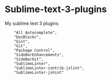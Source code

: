 # Sublime-text-3-plugins
My sublime text 3 plugins

		"All Autocomplete",
		"DocBlockr",
		"Gist",
		"Git",
		"Package Control",
		"SideBarEnhancements",
		"SideBarGit",
		"SublimeLinter",
		"SublimeLinter-contrib-jslint",
		"SublimeLinter-jshint"

